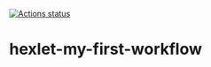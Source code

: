 [![Actions status](https://github.com/Mabby20/hexlet-my-first-workflow/actions/workflows/hello-world.yaml/badge.svg)](https://github.com/Mabby20/hexlet-my-first-workflow/actions)
# hexlet-my-first-workflow
